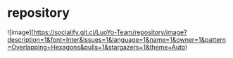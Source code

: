 # repository

![image][https://socialify.git.ci/LuoYo-Team/repository/image?description=1&font=Inter&issues=1&language=1&name=1&owner=1&pattern=Overlapping+Hexagons&pulls=1&stargazers=1&theme=Auto)
